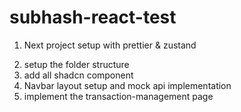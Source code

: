 # subhash-react-test

1. Next project setup with prettier & zustand
2) setup the folder structure
3) add all shadcn component
4) Navbar layout setup and mock api implementation
5) implement the transaction-management page